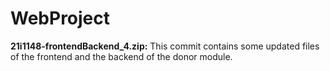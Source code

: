 # WebProject

**21i1148-frontendBackend_4.zip:**
This commit contains some updated files of the frontend and the backend of the donor module.
